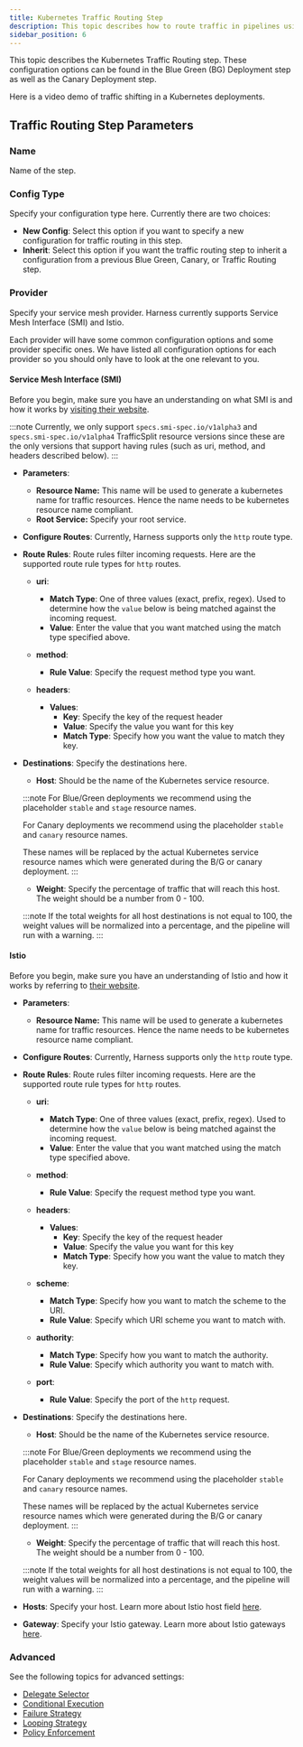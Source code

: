 ```yaml
---
title: Kubernetes Traffic Routing Step
description: This topic describes how to route traffic in pipelines using the traffic routing step.
sidebar_position: 6
---
```


This topic describes the Kubernetes Traffic Routing step. These configuration options can be found in the Blue Green (BG) Deployment step as well as the Canary Deployment step. 

Here is a video demo of traffic shifting in a Kubernetes deployments.

<DocVideo src="https://www.loom.com/share/b1cf1db3300946b9b8fe48ae85bbfc26?sid=bef8f5d9-af26-4f24-a7ad-f244ac724572" />

## Traffic Routing Step Parameters

### Name
 
Name of the step.

### Config Type

Specify your configuration type here. Currently there are two choices:

* **New Config**: Select this option if you want to specify a new configuration for traffic routing in this step.
* **Inherit**: Select this option if you want the traffic routing step to inherit a configuration from a previous Blue Green, Canary, or Traffic Routing step.  

### Provider

Specify your service mesh provider. Harness currently supports Service Mesh Interface (SMI) and Istio. 

Each provider will have some common configuration options and some provider specific ones. We have listed all configuration options for each provider so you should only have to look at the one relevant to you.

#### Service Mesh Interface (SMI)

Before you begin, make sure you have an understanding on what SMI is and how it works by [visiting their website](https://smi-spec.io/). 

:::note
Currently, we only support `specs.smi-spec.io/v1alpha3` and `specs.smi-spec.io/v1alpha4` TrafficSplit resource versions since these are the only versions that support having rules (such as uri, method, and headers described below).
:::

* **Parameters**:
    * **Resource Name:** This name will be used to generate a kubernetes name for traffic resources. Hence the name needs to be kubernetes resource name compliant. 
    * **Root Service:** Specify your root service.

* **Configure Routes**: Currently, Harness supports only the `http` route type.

* **Route Rules**: Route rules filter incoming requests. Here are the supported route rule types for `http` routes.

    * **uri**:
        * **Match Type**: One of three values (exact, prefix, regex). Used to determine how the `value` below is being matched against the incoming request.
        * **Value**: Enter the value that you want matched using the match type specified above. 

    * **method**:
        * **Rule Value**: Specify the request method type you want.

    * **headers**:
        * **Values**:
            - **Key**: Specify the key of the request header
            - **Value**: Specify the value you want for this key
            - **Match Type**: Specify how you want the value to match they key. 

* **Destinations**: Specify the destinations here.

    * **Host**: Should be the name of the Kubernetes service resource.

    :::note 
    For Blue/Green deployments we recommend using the placeholder `stable` and `stage` resource names.

    For Canary deployments we recommend using the placeholder `stable` and `canary` resource names.

    These names will be replaced by the actual Kubernetes service resource names which were generated during the B/G or canary deployment.
    :::

    * **Weight**: Specify the percentage of traffic that will reach this host. The weight should be a number from 0 - 100.

    :::note
    If the total weights for all host destinations is not equal to 100, the weight values will be normalized into a percentage, and the pipeline will run with a warning.
    :::

#### Istio

Before you begin, make sure you have an understanding of Istio and how it works by referring to [their website](https://istio.io/latest/about/service-mesh/).

* **Parameters**:
    * **Resource Name:** This name will be used to generate a kubernetes name for traffic resources. Hence the name needs to be kubernetes resource name compliant. 

* **Configure Routes**: Currently, Harness supports only the `http` route type.

* **Route Rules**: Route rules filter incoming requests. Here are the supported route rule types for `http` routes.

    * **uri**:
        * **Match Type**: One of three values (exact, prefix, regex). Used to determine how the `value` below is being matched against the incoming request.
        * **Value**: Enter the value that you want matched using the match type specified above. 

    * **method**:
        * **Rule Value**: Specify the request method type you want.

    * **headers**:
        * **Values**:
            - **Key**: Specify the key of the request header
            - **Value**: Specify the value you want for this key
            - **Match Type**: Specify how you want the value to match they key. 
    
    * **scheme**:
        * **Match Type**: Specify how you want to match the scheme to the URI.
        * **Rule Value**: Specify which URI scheme you want to match with.

    * **authority**:
        * **Match Type**: Specify how you want to match the authority.
        * **Rule Value**: Specify which authority you want to match with.

    * **port**: 
        * **Rule Value**: Specify the port of the `http` request.
  
* **Destinations**: Specify the destinations here.

    * **Host**: Should be the name of the Kubernetes service resource.

    :::note 
    For Blue/Green deployments we recommend using the placeholder `stable` and `stage` resource names.

    For Canary deployments we recommend using the placeholder `stable` and `canary` resource names.

    These names will be replaced by the actual Kubernetes service resource names which were generated during the B/G or canary deployment.
    :::

    * **Weight**: Specify the percentage of traffic that will reach this host. The weight should be a number from 0 - 100.

    :::note
    If the total weights for all host destinations is not equal to 100, the weight values will be normalized into a percentage, and the pipeline will run with a warning.
    :::

* **Hosts**: Specify your host. Learn more about Istio host field [here](https://istio.io/latest/docs/concepts/traffic-management/#the-hosts-field).

* **Gateway**: Specify your Istio gateway. Learn more about Istio gateways [here](https://istio.io/latest/docs/reference/config/networking/gateway/).

### Advanced

See the following topics for advanced settings:

* [Delegate Selector](/docs/platform/delegates/manage-delegates/select-delegates-with-selectors)
* [Conditional Execution](/docs/platform/pipelines/step-skip-condition-settings)
* [Failure Strategy](/docs/platform/pipelines/failure-handling/define-a-failure-strategy-on-stages-and-steps)
* [Looping Strategy](/docs/platform/pipelines/looping-strategies/looping-strategies-matrix-repeat-and-parallelism)
* [Policy Enforcement](/docs/platform/governance/policy-as-code/harness-governance-overview)